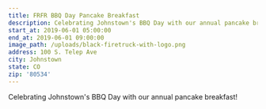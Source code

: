 ```yaml
---
title: FRFR BBQ Day Pancake Breakfast
description: Celebrating Johnstown's BBQ Day with our annual pancake breakfast!
start_at: 2019-06-01 05:00:00
end_at: 2019-06-01 09:00:00
image_path: /uploads/black-firetruck-with-logo.png
address: 100 S. Telep Ave
city: Johnstown
state: CO
zip: '80534'
---
```


Celebrating Johnstown's BBQ Day with our annual pancake breakfast\!

&nbsp;